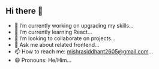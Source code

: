 ## Hi there 👋

- 🔭 I’m currently working on upgrading my skills...
- 🌱 I’m currently learning React...
- 👯 I’m looking to collaborate on projects...
- 💬 Ask me about related frontend...
- 📫 How to reach me: mishrasiddhant2605@gmail.com...
- 😄 Pronouns: He/Him...
